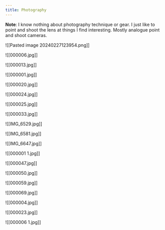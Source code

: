```yaml
---
title: Photography
---
```

**Note**: I know nothing about photography technique or gear. 
I just like to point and shoot the lens at things I find interesting. 
Mostly analogue point and shoot cameras. 

![[Pasted image 20240227123954.png]]

![[000006.jpg]]

![[000013.jpg]]

![[000001.jpg]]

![[000020.jpg]]

![[000024.jpg]]

![[000025.jpg]]

![[000033.jpg]]

![[IMG_6529.jpg]]

![[IMG_6581.jpg]]

![[IMG_6647.jpg]]

![[000001 1.jpg]]

![[000047.jpg]]

![[000050.jpg]]

![[000059.jpg]]

![[000069.jpg]]

![[000004.jpg]]

![[000023.jpg]]

![[000006 1.jpg]]
